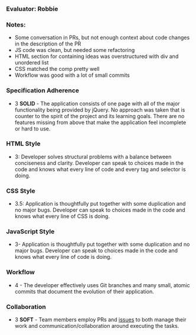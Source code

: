 ### Evaluator: Robbie

### Notes:

  * Some conversation in PRs, but not enough context about code changes in the description of the PR
  * JS code was clean, but needed some refactoring
  * HTML section for containing ideas was overstructured with div and unordered list
  * CSS matched the comp pretty well
  * Workflow was good with a lot of small commits

### Specification Adherence

* 3 **SOLID** - The application consists of one page with all of the major functionality being provided by jQuery. No approach was taken that is counter to the spirit of the project and its learning goals. There are no features missing from above that make the application feel incomplete or hard to use.

### HTML Style

- 3:  Developer solves structural problems with a balance between conciseness and clarity. Developer can speak to choices made in the code and knows what every line of code and every tag and selector is doing.

### CSS Style

- 3.5:  Application is thoughtfully put together with some duplication and no major bugs. Developer can speak to choices made in the code and knows what every line of CSS is doing.

### JavaScript Style

* 3- Application is thoughtfully put together with some duplication and no major bugs. Developer can speak to choices made in the code and knows what every line of code is doing.

### Workflow

* 4 - The developer effectively uses Git branches and many small, atomic commits that document the evolution of their application.

### Collaboration

* 3 **SOFT** - Team members employ PRs and [issues](https://guides.github.com/features/issues/) to both manage their work and communication/collaboration around executing the tasks.
